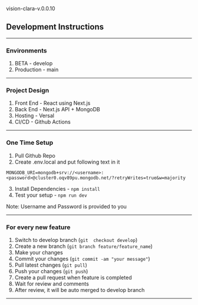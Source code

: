 vision-clara-v.0.0.10

## Development Instructions

___
### Environments

1. BETA - develop
2. Production - main

___
### Project Design

1. Front End - React using Next.js
2. Back End - Next.js API + MongoDB
3. Hosting - Versal
4. CI/CD - Github Actions

___
### One Time Setup

1. Pull Github Repo
2. Create .env.local and put following text in it 

```
MONGODB_URI=mongodb+srv://<username>:<password>@cluster0.oqv89pu.mongodb.net/?retryWrites=true&w=majority
```
3. Install Dependencies -
```npm install```
4. Test your setup - ```npm run dev```

Note: Username and Password is provided to you

___
### For every new feature
1. Switch to develop branch (`git 
checkout develop`)
2. Create a new branch (`git branch feature/feature_name`)
3. Make your changes
4. Commit your changes (`git commit -am "your message"`)
5. Pull latest changes (`git pull`)
6. Push your changes (`git push`)
7. Create a pull request when feature is completed
8. Wait for review and comments
9. After review, it will be auto merged to develop branch
___